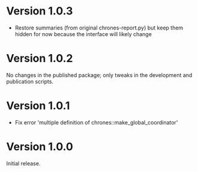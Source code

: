 <!--
Copyright 2020-2022 Laurent Cabaret
Copyright 2020-2022 Vincent Jacques
-->

# Version 1.0.3

- Restore summaries (from original chrones-report.py) but keep them hidden for now because the interface will likely change

# Version 1.0.2

No changes in the published package; only tweaks in the development and publication scripts.

# Version 1.0.1

- Fix error 'multiple definition of chrones::make_global_coordinator'

# Version 1.0.0

Initial release.
